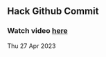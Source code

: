
 ## Hack Github Commit 
 ### Watch video <a href="https://www.youtube.com">here</a> 
 Thu 27 Apr 2023 
